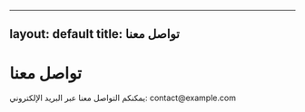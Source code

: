 
---
layout: default
title: تواصل معنا
---

<h1>تواصل معنا</h1>
<p>يمكنكم التواصل معنا عبر البريد الإلكتروني: contact@example.com</p>
